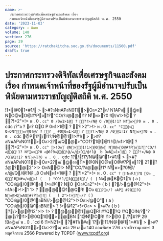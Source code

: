 ```yaml
---
name: >-
  ประกาศกระทรวงดิจิทัลเพื่อเศรษฐกิจและสังคม เรื่อง
  กำหนดเจ้าหน้าที่ของรัฐผู้มีอำนาจปรับเป็นพินัยตามพระราชบัญญัติสถิติ พ.ศ. 2550
date: '2023-11-03'
category: ง พิเศษ
volume: 140
section: 276
page: 29
source: 'https://ratchakitcha.soc.go.th/documents/11560.pdf'
draft: true
---
```


# ประกาศกระทรวงดิจิทัลเพื่อเศรษฐกิจและสังคม เรื่อง กำหนดเจ้าหน้าที่ของรัฐผู้มีอำนาจปรับเป็นพินัยตามพระราชบัญญัติสถิติ พ.ศ. 2550

!1>@01>#1/ > >#?ลNพAPอN011>Oล>2?ค/ N1APอ ํ@ห NO@หO@#?Pอ1?"CO/?อํ@@!1? N!็พ>?0 !@/พ1>1@ ? ?!>2">!> พ . 0 . `cc^ O /0พ1>1@ ? ?!>/N@ O /0@1!1? N!็พ>?0 พ . 0 . `cdc /?"ล ? ค? QO P 0พ1>1@ ? ?!>2">!> พ . 0 . `cc^ "Cํ@ห QหON!็ห/@0!@/ ? ? _ #O@0พ1>1@ ? ?!>/N@ O /0@1!1? N!็พ>?0 พ . 0 . `cdc @P1?/!1?/N@@11>#1/ > >#?ลNพAPอN011>Oล>2?ค/Q@>"CO1?1@@1 !@/พ1>1@ ? ?!>2">!> พ . 0 . `cc^ >!Oอ ํ @N>@1!1>@0ํ@ห NO@หO@#?Pอ1?"CO/?อํ@@!1? N!็พ>?0 อ@0?0อํ@@!@/ค/@/Q/@!1@ _b OหNพ1>1@ ? ?!>/N@ O /0@1!1? N!็พ>?0 พ . 0 . `cdc 1?/!1?/N@@11>#1/ > >#?ลNพAPอN011>Oล>2?ค/ @ออ!1>@0NO@หO@#?Pอ1? 2?? 2ํ@?@2">!> OหN@!> N!็"CO/?อํ@@!1? N!็พ>?0!@/ค/@/Q/@!1@ _8 OหNพ1>1@ ? ?!>2">!> พ . 0 . `cc^ ? !NอR!?Q Oอ _ Q1BN#พ/ห@ค1 ( _ ) "CO!1/1@@11/ ( ` ) Nล@B@11/ ( a ) "COอํ@/0@1อ 1>ห@1? NO Oอ/Cล2">!> ( b ) ?/>@@12">!> ห1Aอ>!>1 1> ? ํ@@@1@QR! Oอ ` Q?ห/? อAP #?Q?Q Nพ@>QพAQ#?Pอ! ( _ ) 2">!>?ห/? ( ` ) "COอํ@/0@1ลBN//>@@12">!>Oล>/@O" ( a ) "COอํ@/0@1ลBN/!> ? !>@12">!>Oล> > >#?ล ( b ) ?/>@@12">!> 1> ? ํ@@@1@QR! #?Q?Q !?QO!N/?"? @/?!1>@0Q1@>@BN 1@N!็!OR! !1>@0  /?#?P 29 !Bล@ค/ พ . 0 . `cd 6 !1>N21> ?#11/#อ 1?/!1?/N@@11>#1/ > >#?ลNพAPอN011>Oล>2?ค/ หน้า 29 เลม 140 ตอนพิเศษ 276 ง ราชกิจจานุเบกษา 3 พฤศจิกายน 2566 Powered by TCPDF (www.tcpdf.org)
